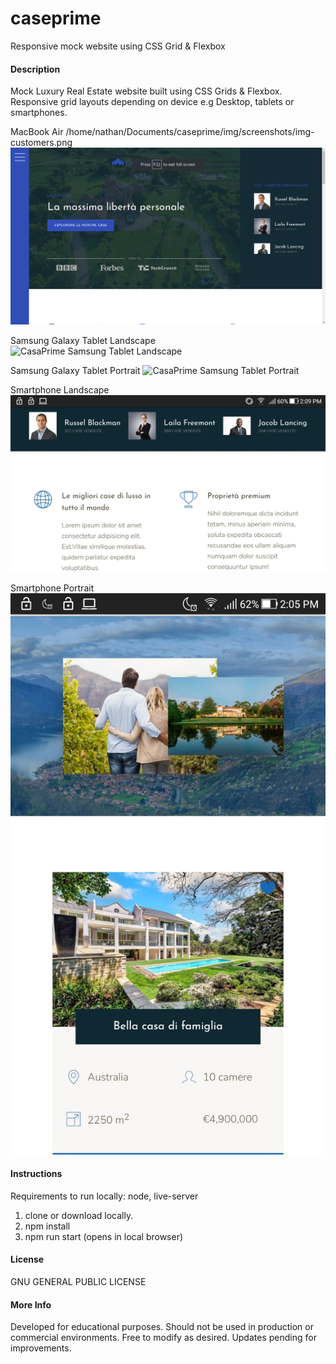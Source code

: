 # caseprime
Responsive mock website using CSS Grid & Flexbox

#### Description ####
Mock Luxury Real Estate website built using CSS Grids & Flexbox. Responsive grid layouts depending on device e.g Desktop, tablets or smartphones.

MacBook Air /home/nathan/Documents/caseprime/img/screenshots/img-customers.png
![CasePrime MacBoor Air](img/screenshots/img-header.png)

Samsung Galaxy Tablet Landscape
![CasaPrime Samsung Tablet Landscape](img/screenshots-img/tablet-landscape.png)

Samsung Galaxy Tablet Portrait
![CasaPrime Samsung Tablet Portrait](img/screenshots-img/tablet-portrait.png)

Smartphone Landscape
![CasePrim Smartphone Landscape](img/screenshots/smartphone-landscape.jpeg)

Smartphone Portrait
![CasePrim Smartphone Landscape](img/screenshots/smartphone.jpeg)

#### Instructions ####
Requirements to run locally: node, live-server
1. clone or download locally.
2. npm install
3. npm run start (opens in local browser)

#### License ####
GNU GENERAL PUBLIC LICENSE

#### More Info ####
Developed for educational purposes. Should not be used in production or commercial environments. Free to modify as desired.
Updates pending for improvements.
